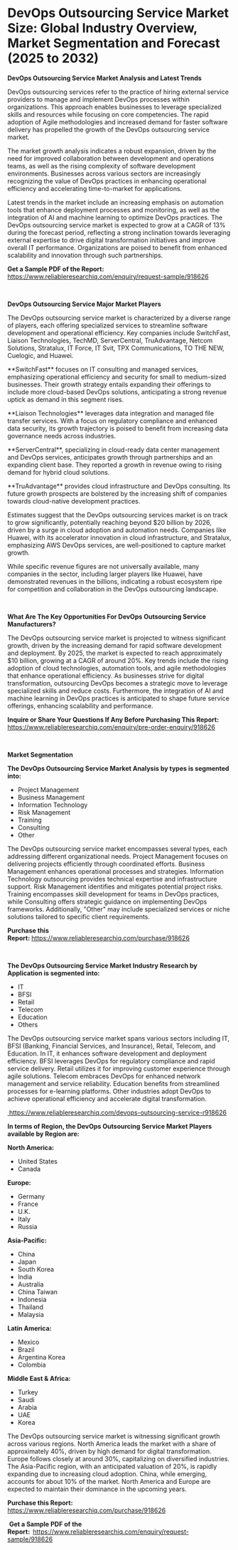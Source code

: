 <p><h1>DevOps Outsourcing Service Market Size: Global Industry Overview, Market Segmentation and Forecast (2025 to 2032)</h1></p><p><strong>DevOps Outsourcing Service Market Analysis and Latest Trends</strong></p>
<p><p>DevOps outsourcing services refer to the practice of hiring external service providers to manage and implement DevOps processes within organizations. This approach enables businesses to leverage specialized skills and resources while focusing on core competencies. The rapid adoption of Agile methodologies and increased demand for faster software delivery has propelled the growth of the DevOps outsourcing service market.</p><p>The market growth analysis indicates a robust expansion, driven by the need for improved collaboration between development and operations teams, as well as the rising complexity of software development environments. Businesses across various sectors are increasingly recognizing the value of DevOps practices in enhancing operational efficiency and accelerating time-to-market for applications.</p><p>Latest trends in the market include an increasing emphasis on automation tools that enhance deployment processes and monitoring, as well as the integration of AI and machine learning to optimize DevOps practices. The DevOps outsourcing service market is expected to grow at a CAGR of 13% during the forecast period, reflecting a strong inclination towards leveraging external expertise to drive digital transformation initiatives and improve overall IT performance. Organizations are poised to benefit from enhanced scalability and innovation through such partnerships.</p></p>
<p><strong>Get a Sample PDF of the Report:&nbsp;</strong> <a href="https://www.reliableresearchiq.com/enquiry/request-sample/918626?utm_campaign=2822&utm_medium=2&utm_source=Github&utm_content=ia&utm_term=18042025&utm_id=devops-outsourcing-service">https://www.reliableresearchiq.com/enquiry/request-sample/918626</a></p>
<p>&nbsp;</p>
<p><strong>DevOps Outsourcing Service Major Market Players</strong></p>
<p><p>The DevOps outsourcing service market is characterized by a diverse range of players, each offering specialized services to streamline software development and operational efficiency. Key companies include SwitchFast, Liaison Technologies, TechMD, ServerCentral, TruAdvantage, Netcom Solutions, Stratalux, IT Force, IT Svit, TPX Communications, TO THE NEW, Cuelogic, and Huawei.</p><p>**SwitchFast** focuses on IT consulting and managed services, emphasizing operational efficiency and security for small to medium-sized businesses. Their growth strategy entails expanding their offerings to include more cloud-based DevOps solutions, anticipating a strong revenue uptick as demand in this segment rises.</p><p>**Liaison Technologies** leverages data integration and managed file transfer services. With a focus on regulatory compliance and enhanced data security, its growth trajectory is poised to benefit from increasing data governance needs across industries.</p><p>**ServerCentral**, specializing in cloud-ready data center management and DevOps services, anticipates growth through partnerships and an expanding client base. They reported a growth in revenue owing to rising demand for hybrid cloud solutions.</p><p>**TruAdvantage** provides cloud infrastructure and DevOps consulting. Its future growth prospects are bolstered by the increasing shift of companies towards cloud-native development practices.</p><p>Estimates suggest that the DevOps outsourcing services market is on track to grow significantly, potentially reaching beyond $20 billion by 2026, driven by a surge in cloud adoption and automation needs. Companies like Huawei, with its accelerator innovation in cloud infrastructure, and Stratalux, emphasizing AWS DevOps services, are well-positioned to capture market growth.</p><p>While specific revenue figures are not universally available, many companies in the sector, including larger players like Huawei, have demonstrated revenues in the billions, indicating a robust ecosystem ripe for competition and collaboration in the DevOps outsourcing landscape.</p></p>
<p>&nbsp;</p>
<p><strong>What Are The Key Opportunities For DevOps Outsourcing Service Manufacturers?</strong></p>
<p><p>The DevOps outsourcing service market is projected to witness significant growth, driven by the increasing demand for rapid software development and deployment. By 2025, the market is expected to reach approximately $10 billion, growing at a CAGR of around 20%. Key trends include the rising adoption of cloud technologies, automation tools, and agile methodologies that enhance operational efficiency. As businesses strive for digital transformation, outsourcing DevOps becomes a strategic move to leverage specialized skills and reduce costs. Furthermore, the integration of AI and machine learning in DevOps practices is anticipated to shape future service offerings, enhancing scalability and performance.</p></p>
<p><strong>Inquire or Share Your Questions If Any Before Purchasing This Report:</strong> <a href="https://www.reliableresearchiq.com/enquiry/pre-order-enquiry/918626?utm_campaign=2822&utm_medium=2&utm_source=Github&utm_content=ia&utm_term=18042025&utm_id=devops-outsourcing-service">https://www.reliableresearchiq.com/enquiry/pre-order-enquiry/918626</a></p>
<p>&nbsp;</p>
<p><strong>Market Segmentation</strong></p>
<p><strong>The DevOps Outsourcing Service Market Analysis by types is segmented into:</strong></p>
<p><ul><li>Project Management</li><li>Business Management</li><li>Information Technology</li><li>Risk Management</li><li>Training</li><li>Consulting</li><li>Other</li></ul></p>
<p><p>The DevOps outsourcing service market encompasses several types, each addressing different organizational needs. Project Management focuses on delivering projects efficiently through coordinated efforts. Business Management enhances operational processes and strategies. Information Technology outsourcing provides technical expertise and infrastructure support. Risk Management identifies and mitigates potential project risks. Training encompasses skill development for teams in DevOps practices, while Consulting offers strategic guidance on implementing DevOps frameworks. Additionally, "Other" may include specialized services or niche solutions tailored to specific client requirements.</p></p>
<p><strong>Purchase this Report:&nbsp;</strong><a href="https://www.reliableresearchiq.com/purchase/918626?utm_campaign=2822&utm_medium=2&utm_source=Github&utm_content=ia&utm_term=18042025&utm_id=devops-outsourcing-service">https://www.reliableresearchiq.com/purchase/918626</a></p>
<p>&nbsp;</p>
<p><strong>The DevOps Outsourcing Service Market Industry Research by Application is segmented into:</strong></p>
<p><ul><li>IT</li><li>BFSI</li><li>Retail</li><li>Telecom</li><li>Education</li><li>Others</li></ul></p>
<p><p>The DevOps outsourcing service market spans various sectors including IT, BFSI (Banking, Financial Services, and Insurance), Retail, Telecom, and Education. In IT, it enhances software development and deployment efficiency. BFSI leverages DevOps for regulatory compliance and rapid service delivery. Retail utilizes it for improving customer experience through agile solutions. Telecom embraces DevOps for enhanced network management and service reliability. Education benefits from streamlined processes for e-learning platforms. Other industries adopt DevOps to achieve operational efficiency and accelerate digital transformation.</p></p>
<p><a href="https://www.reliableresearchiq.com/devops-outsourcing-service-r918626?utm_campaign=2822&utm_medium=2&utm_source=Github&utm_content=ia&utm_term=18042025&utm_id=devops-outsourcing-service">&nbsp;https://www.reliableresearchiq.com/devops-outsourcing-service-r918626</a></p>
<p><strong>In terms of Region, the DevOps Outsourcing Service Market Players available by Region are:</strong></p>
<p>
    <p> <strong> North America: </strong>
        <ul>
            <li>United States</li>
            <li>Canada</li>
        </ul>
        </p> 
    <p> <strong> Europe: </strong>
        <ul>
            <li>Germany</li>
            <li>France</li>
            <li>U.K.</li>
            <li>Italy</li>
            <li>Russia</li>
        </ul>
        </p> 
    <p> <strong> Asia-Pacific: </strong>
        <ul>
            <li>China</li>
            <li>Japan</li>
            <li>South Korea</li>
            <li>India</li>
            <li>Australia</li>
            <li>China Taiwan</li>
            <li>Indonesia</li>
            <li>Thailand</li>
            <li>Malaysia</li>
        </ul>
        </p> 
    <p> <strong> Latin America: </strong>
        <ul>
            <li>Mexico</li>
            <li>Brazil</li>
            <li>Argentina Korea</li>
            <li>Colombia</li>
        </ul>
        </p> 
    <p> <strong> Middle East & Africa: </strong>
        <ul>
            <li>Turkey</li>
            <li>Saudi</li>
            <li>Arabia</li>
            <li>UAE</li>
            <li>Korea</li>
        </ul>
    </p>
    </p>
<p><p>The DevOps outsourcing service market is witnessing significant growth across various regions. North America leads the market with a share of approximately 40%, driven by high demand for digital transformation. Europe follows closely at around 30%, capitalizing on diversified industries. The Asia-Pacific region, with an anticipated valuation of 20%, is rapidly expanding due to increasing cloud adoption. China, while emerging, accounts for about 10% of the market. North America and Europe are expected to maintain their dominance in the upcoming years.</p></p>
<p><strong>Purchase this Report: </strong><a href="https://www.reliableresearchiq.com/purchase/918626?utm_campaign=2822&utm_medium=2&utm_source=Github&utm_content=ia&utm_term=18042025&utm_id=devops-outsourcing-service">https://www.reliableresearchiq.com/purchase/918626</a></p>
<p>&nbsp;<strong>Get a Sample PDF of the Report:&nbsp;&nbsp;</strong><a href="https://www.reliableresearchiq.com/enquiry/request-sample/918626?utm_campaign=2822&utm_medium=2&utm_source=Github&utm_content=ia&utm_term=18042025&utm_id=devops-outsourcing-service">https://www.reliableresearchiq.com/enquiry/request-sample/918626</a></p>
<p><strong></strong></p>
<p><p></p><p></p><p></p></p>